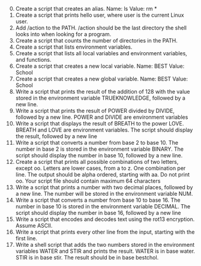 0. Create a script that creates an alias. Name: ls Value: rm *
1. Create a script that prints hello user, where user is the current Linux user.
2. Add /action to the PATH. /action should be the last directory the shell looks into when looking for a program.
3. Create a script that counts the number of directories in the PATH.
4. Create a script that lists environment variables.
5. Create a script that lists all local variables and environment variables, and functions.
6. Create a script that creates a new local variable. Name: BEST  Value: School
7. Create a script that creates a new global variable. Name: BEST  Value: School
8. Write a script that prints the result of the addition of 128 with the value stored in the environment variable TRUEKNOWLEDGE, followed by a new line.
9. Write a script that prints the result of POWER divided by DIVIDE, followed by a new line. POWER and DIVIDE are environment variables
10. Write a script that displays the result of BREATH to the power LOVE. BREATH and LOVE are environment variables. The script should display the result, followed by a new line
11. Write a script that converts a number from base 2 to base 10. The number in base 2 is stored in the environment variable BINARY. The script should display the number in base 10, followed by a new line.
12. Create a script that prints all possible combinations of two letters, except oo. Letters are lower cases, from a to z. One combination per line. The output should be alpha ordered, starting with aa. Do not print oo. Your script file should contain maximum 64 characters
13. Write a script that prints a number with two decimal places, followed by a new line. The number will be stored in the environment variable NUM.
14. Write a script that converts a number from base 10 to base 16. The number in base 10 is stored in the environment variable DECIMAL. The script should display the number in base 16, followed by a new line
15. Write a script that encodes and decodes text using the rot13 encryption. Assume ASCII.
16. Write a script that prints every other line from the input, starting with the first line.
17. Write a shell script that adds the two numbers stored in the environment variables WATER and STIR and prints the result. WATER is in base water. STIR is in base stir. The result should be in base bestchol.